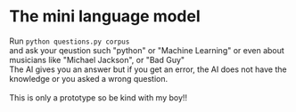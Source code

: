 # The mini language model

Run `python questions.py corpus` 
<br>
and ask your qeustion such "python" or "Machine Learning" or even about musicians like "Michael Jackson", or "Bad Guy" 
<br>
The AI gives you an answer but if you get an error, the AI does not have the knowledge or you asked a wrong question.
<br> 
<br>
This is only a prototype so be kind with my boy!!